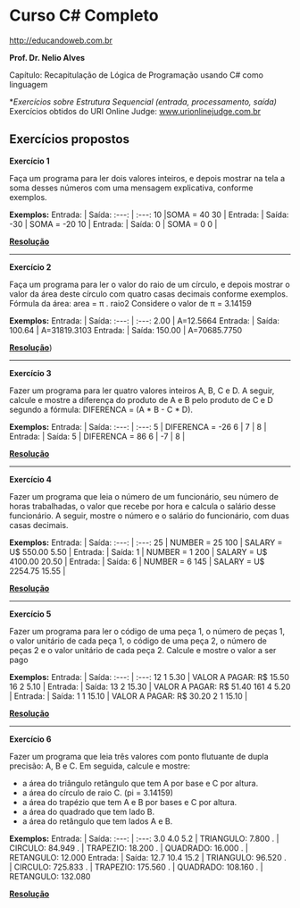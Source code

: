 # Curso C# Completo
http://educandoweb.com.br

**Prof. Dr. Nelio Alves**

Capítulo: Recapitulação de Lógica de Programação usando C# como linguagem

**Exercícios sobre Estrutura Sequencial (entrada, processamento, saída)*
Exercícios obtidos do URI Online Judge: www.urionlinejudge.com.br

##  Exercícios propostos

**Exercício 1**

Faça um programa para ler dois valores inteiros, e depois mostrar na tela a soma desses números com uma mensagem explicativa, conforme exemplos.

**Exemplos:**
Entrada: | Saída:
:---: | :---: 
10 |SOMA = 40
30 | 
Entrada: | Saída:
-30 | SOMA = -20
10 | 
Entrada: | Saída:
0 | SOMA = 0
0 | 

[**Resolução**](https://github.com/Teffzita/Csharp-Exercicios/blob/main/exercícios%20estrutura%20sequencial/Ex1/Ex1/Program.cs)

***

**Exercício 2**

Faça um programa para ler o valor do raio de um círculo, e depois mostrar o valor da área deste círculo com quatro casas decimais conforme exemplos.
Fórmula da área: area = π . raio2
Considere o valor de π = 3.14159

**Exemplos:**
Entrada: | Saída:
:---: | :---: 
2.00 | A=12.5664
Entrada: | Saída:
100.64 | A=31819.3103
Entrada: | Saída:
150.00 | A=70685.7750

[**Resolução**](https://github.com/Teffzita/Csharp-Exercicios/blob/main/exercícios%20estrutura%20sequencial/Ex2/Ex2/Program.cs))

***

**Exercício 3**

Fazer um programa para ler quatro valores inteiros A, B, C e D. A seguir, calcule e mostre a diferença do produto de A e B pelo produto de C e D segundo a fórmula: DIFERENCA = (A * B - C * D).

**Exemplos:**
Entrada: | Saída:
:---: | :---: 
5 | DIFERENCA = -26 
6 | 
7 | 
8 | 
Entrada: | Saída:
5 | DIFERENCA = 86
6 | 
-7 | 
8 | 

[**Resolução**](https://github.com/Teffzita/Csharp-Exercicios/blob/main/exercícios%20estrutura%20sequencial/Ex3/Ex3/Program.cs)

***

**Exercício 4**

Fazer um programa que leia o número de um funcionário, seu número de horas trabalhadas, o valor que recebe por hora e calcula o salário desse funcionário. A seguir, mostre o número e o salário do funcionário, com duas casas decimais.

**Exemplos:**
Entrada: | Saída:
:---: | :---: 
25 | NUMBER = 25
100 | SALARY = U$ 550.00
5.50 | 
Entrada: | Saída:
1 | NUMBER = 1
200 | SALARY = U$ 4100.00
20.50 | 
Entrada: | Saída:
6 | NUMBER = 6
145 | SALARY = U$ 2254.75
15.55 | 

[**Resolução**](https://github.com/Teffzita/Csharp-Exercicios/blob/main/exercícios%20estrutura%20sequencial/Ex4/Ex4/Program.cs)

***

**Exercício 5**

Fazer um programa para ler o código de uma peça 1, o número de peças 1, o valor unitário de cada peça 1, o código de uma peça 2, o número de peças 2 e o valor unitário de cada peça 2. Calcule e mostre o valor a ser pago

**Exemplos:**
Entrada: | Saída:
:---: | :---: 
12 1 5.30 | VALOR A PAGAR: R$ 15.50
16 2 5.10 | 
Entrada: | Saída:
13 2 15.30 | VALOR A PAGAR: R$ 51.40
161 4 5.20 | 
Entrada: | Saída:
1 1 15.10 | VALOR A PAGAR: R$ 30.20
2 1 15.10 | 

[**Resolução**](https://github.com/Teffzita/Csharp-Exercicios/blob/main/exercícios%20estrutura%20sequencial/Ex5/Ex5/Program.cs)

***

**Exercício 6**

Fazer um programa que leia três valores com ponto flutuante de dupla precisão: A, B e C. Em seguida, calcule e mostre:
* a área do triângulo retângulo que tem A por base e C por altura.
* a área do círculo de raio C. (pi = 3.14159)
* a área do trapézio que tem A e B por bases e C por altura.
* a área do quadrado que tem lado B.
* a área do retângulo que tem lados A e B.

**Exemplos:**
Entrada: | Saída:
:---: | :---: 
3.0 4.0 5.2 | TRIANGULO: 7.800
. | CIRCULO: 84.949
. | TRAPEZIO: 18.200
. | QUADRADO: 16.000
. | RETANGULO: 12.000
 Entrada: | Saída:
12.7 10.4 15.2 | TRIANGULO: 96.520
. | CIRCULO: 725.833
. | TRAPEZIO: 175.560
. | QUADRADO: 108.160
. | RETANGULO: 132.080

[**Resolução**](https://github.com/Teffzita/Csharp-Exercicios/blob/main/exercícios%20estrutura%20sequencial/Ex6/Ex6/Program.cs)
